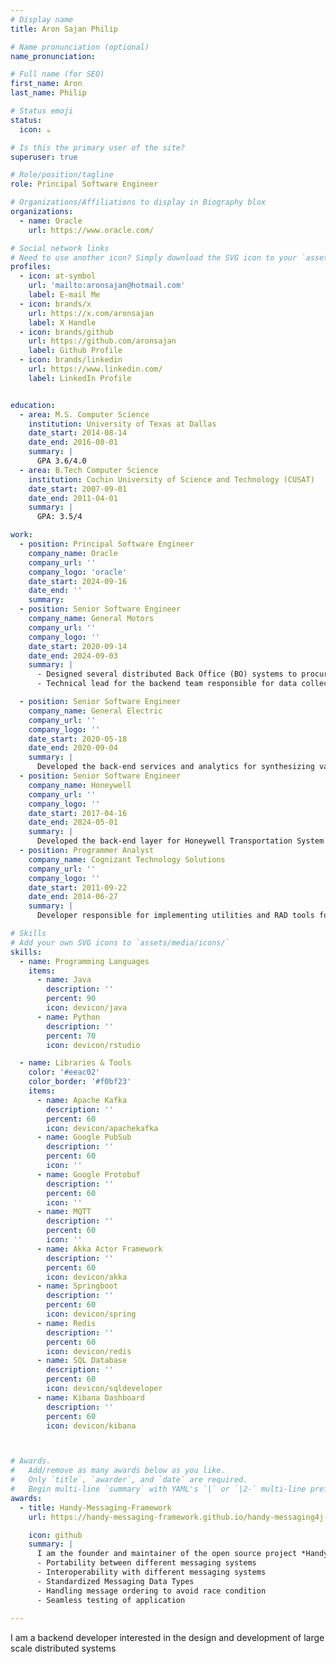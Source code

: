 ```yaml
---
# Display name
title: Aron Sajan Philip

# Name pronunciation (optional)
name_pronunciation:

# Full name (for SEO)
first_name: Aron
last_name: Philip

# Status emoji
status:
  icon: ☕️

# Is this the primary user of the site?
superuser: true

# Role/position/tagline
role: Principal Software Engineer

# Organizations/Affiliations to display in Biography blox
organizations:
  - name: Oracle
    url: https://www.oracle.com/

# Social network links
# Need to use another icon? Simply download the SVG icon to your `assets/media/icons/` folder.
profiles:
  - icon: at-symbol
    url: 'mailto:aronsajan@hotmail.com'
    label: E-mail Me
  - icon: brands/x
    url: https://x.com/aronsajan
    label: X Handle
  - icon: brands/github
    url: https://github.com/aronsajan
    label: Github Profile
  - icon: brands/linkedin
    url: https://www.linkedin.com/
    label: LinkedIn Profile


education:
  - area: M.S. Computer Science
    institution: University of Texas at Dallas
    date_start: 2014-08-14
    date_end: 2016-08-01
    summary: |
      GPA 3.6/4.0
  - area: B.Tech Computer Science
    institution: Cochin University of Science and Technology (CUSAT)
    date_start: 2007-09-01
    date_end: 2011-04-01
    summary: |
      GPA: 3.5/4

work:
  - position: Principal Software Engineer
    company_name: Oracle
    company_url: ''
    company_logo: 'oracle'
    date_start: 2024-09-16
    date_end: ''
    summary: 
  - position: Senior Software Engineer
    company_name: General Motors
    company_url: ''
    company_logo: ''
    date_start: 2020-09-14
    date_end: 2024-09-03
    summary: |
      - Designed several distributed Back Office (BO) systems to procure data from vehicles – Designed micro-services and protocols in the BO that converse with vehicle’s data hub and facilitates collection of data from vehicles.
      - Technical lead for the backend team responsible for data collection from vehicles

  - position: Senior Software Engineer
    company_name: General Electric
    company_url: ''
    company_logo: ''
    date_start: 2020-05-18
    date_end: 2020-09-04
    summary: |
      Developed the back-end services and analytics for synthesizing various KPIs for power generation turbines under GE's OPM software suite
  - position: Senior Software Engineer
    company_name: Honeywell
    company_url: ''
    company_logo: ''
    date_start: 2017-04-16
    date_end: 2024-05-01
    summary: |
      Developed the back-end layer for Honeywell Transportation System's (now Garrett Motion) Integrated Vehicle Health Management System
  - position: Programmer Analyst
    company_name: Cognizant Technology Solutions
    company_url: ''
    company_logo: ''
    date_start: 2011-09-22
    date_end: 2014-06-27
    summary: |
      Developer responsible for implementing utilities and RAD tools for a major European insurance client

# Skills
# Add your own SVG icons to `assets/media/icons/`
skills:
  - name: Programming Languages
    items:
      - name: Java
        description: ''
        percent: 90
        icon: devicon/java
      - name: Python
        description: ''
        percent: 70
        icon: devicon/rstudio

  - name: Libraries & Tools
    color: '#eeac02'
    color_border: '#f0bf23'
    items:
      - name: Apache Kafka
        description: ''
        percent: 60
        icon: devicon/apachekafka
      - name: Google PubSub
        description: ''
        percent: 60
        icon: ''
      - name: Google Protobuf
        description: ''
        percent: 60
        icon: ''
      - name: MQTT
        description: ''
        percent: 60
        icon: ''
      - name: Akka Actor Framework
        description: ''
        percent: 60
        icon: devicon/akka
      - name: Springboot
        description: ''
        percent: 60
        icon: devicon/spring
      - name: Redis
        description: ''
        percent: 60
        icon: devicon/redis
      - name: SQL Database
        description: ''
        percent: 60
        icon: devicon/sqldeveloper
      - name: Kibana Dashboard
        description: ''
        percent: 60
        icon: devicon/kibana



# Awards.
#   Add/remove as many awards below as you like.
#   Only `title`, `awarder`, and `date` are required.
#   Begin multi-line `summary` with YAML's `|` or `|2-` multi-line prefix and indent 2 spaces below.
awards:
  - title: Handy-Messaging-Framework
    url: https://handy-messaging-framework.github.io/handy-messaging4j-docs/

    icon: github
    summary: |
      I am the founder and maintainer of the open source project *Handy-Messaging-Framework*. It is a framework that abstracts the messaging layer from your application. It abstracts the details of how to interface with different messaging systems like Apache Kafka, Google Pubsub, MQTT etc… It offers different features like:
      - Portability between different messaging systems
      - Interoperability with different messaging systems
      - Standardized Messaging Data Types
      - Handling message ordering to avoid race condition
      - Seamless testing of application
 
---
```


I am a backend developer interested in the design and development of large scale distributed systems
